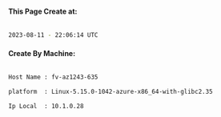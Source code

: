 
   
#### This Page Create at:

```bash

2023-08-11 - 22:06:14 UTC

```

#### Create By Machine:

```bash

Host Name : fv-az1243-635

platform  : Linux-5.15.0-1042-azure-x86_64-with-glibc2.35

Ip Local  : 10.1.0.28

```

